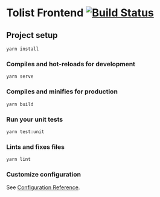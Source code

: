 # Tolist Frontend [![Build Status](https://travis-ci.org/BunColak/tolist-frontend.svg?branch=master)](https://travis-ci.org/BunColak/tolist-frontend)

## Project setup
```
yarn install
```

### Compiles and hot-reloads for development
```
yarn serve
```

### Compiles and minifies for production
```
yarn build
```

### Run your unit tests
```
yarn test:unit
```

### Lints and fixes files
```
yarn lint
```

### Customize configuration
See [Configuration Reference](https://cli.vuejs.org/config/).
